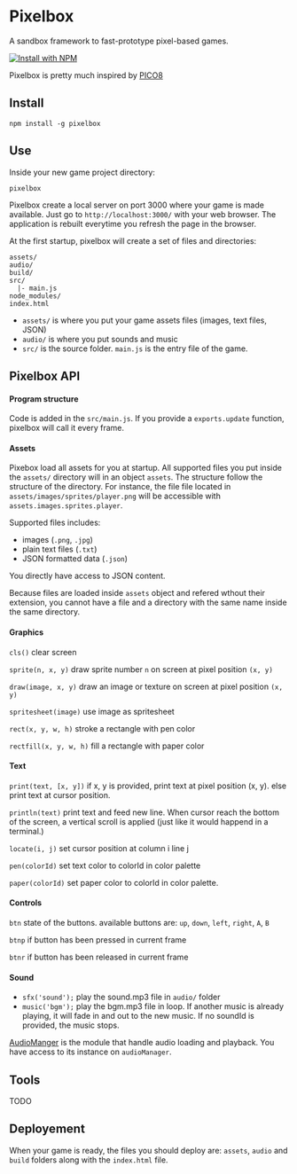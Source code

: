 # Pixelbox

A sandbox framework to fast-prototype pixel-based games.

[![Install with NPM](https://nodei.co/npm/pixelbox.png?downloads=true&stars=true)](https://nodei.co/npm/pixelbox/)

Pixelbox is pretty much inspired by [PICO8](http://www.lexaloffle.com/pico-8.php)

## Install

`npm install -g pixelbox`

## Use

Inside your new game project directory:

`pixelbox`

Pixelbox create a local server on port 3000 where your game is made available.
Just go to `http://localhost:3000/` with your web browser.
The application is rebuilt everytime you refresh the page in the browser.


At the first startup, pixelbox will create a set of files and directories:
```
assets/
audio/
build/
src/
  |- main.js
node_modules/
index.html
```

 - `assets/` is where you put your game assets files (images, text files, JSON)
 - `audio/` is where you put sounds and music
 - `src/` is the source folder. `main.js` is the entry file of the game.

## Pixelbox API

#### Program structure

Code is added in the `src/main.js`. If you provide a `exports.update` function,
pixelbox will call it every frame.

#### Assets
Pixebox load all assets for you at startup.
All supported files you put inside the `assets/` directory will in an object `assets`.
The structure follow the structure of the directory. For instance, the file
file located in `assets/images/sprites/player.png` will be accessible with 
`assets.images.sprites.player`.

Supported files includes: 
 - images (`.png`, `.jpg`)
 - plain text files (`.txt`)
 - JSON formatted data (`.json`)

You directly have access to JSON content.

Because files are loaded inside `assets` object and refered wthout their extension,
you cannot have a file and a directory with the same name inside the same directory.

#### Graphics

`cls()` clear screen

`sprite(n, x, y)` draw sprite number `n` on screen at pixel position `(x, y)`

`draw(image, x, y)` draw an image or texture on screen at pixel position `(x, y)`

`spritesheet(image)` use image as spritesheet

`rect(x, y, w, h)` stroke a rectangle with pen color

`rectfill(x, y, w, h)` fill a rectangle with paper color

#### Text

`print(text, [x, y])` if x, y is provided, print text at pixel position (x, y). 
else print text at cursor position.

`println(text)` print text and feed new line. 
When cursor reach the bottom of the screen, a vertical scroll is applied 
(just like it would happend in a terminal.)

`locate(i, j)` set cursor position at column i line j

`pen(colorId)` set text color to colorId in color palette

`paper(colorId)` set paper color to colorId in color palette.

#### Controls

`btn` state of the buttons. available buttons are: `up`, `down`, `left`, `right`, `A`, `B`

`btnp` if button has been pressed in current frame

`btnr` if button has been released in current frame

#### Sound
 - `sfx('sound');` play the sound.mp3 file in `audio/` folder
 - `music('bgm');` play the bgm.mp3 file in loop. If another music is already playing,
 it will fade in and out to the new music. If no soundId is provided, the music stops.

[AudioManger](https://github.com/Wizcorp/AudioManager) is the module that handle audio 
loading and playback. You have access to its instance on `audioManager`.

## Tools

TODO


## Deployement

When your game is ready, the files you should deploy are:
`assets`, `audio` and `build` folders along with the `index.html` file. 